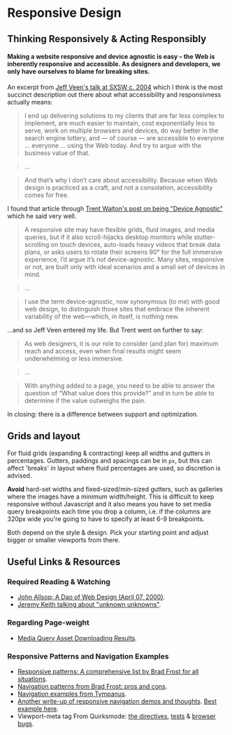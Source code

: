 # Responsive Design

## Thinking Responsively & Acting Responsibly

#### Making a website responsive and device agnostic is easy – the Web is inherently responsive and accessible. As designers and developers, we only have ourselves to blame for breaking sites.

An excerpt from [Jeff Veen's talk at SXSW c. 2004](http://veen.com/jeff/archives/000503.html) which I think is the most succinct description out there about what accessibility and responsivness actually means:

> I end up delivering solutions to my clients that are far less complex to implement, are much easier to maintain, cost exponentially less to serve, work on multiple browsers and devices, do way better in the search engine lottery, and — of course — are accessible to everyone … everyone … using the Web today. And try to argue with the business value of that.

> …

> And that’s why I don’t care about accessibility. Because when Web design is practiced as a craft, and not a consolation, accessibility comes for free.

I found that article through [Trent Walton's post on being "Device Agnostic"](http://trentwalton.com/) which he said very well.

> A responsive site may have flexible grids, fluid images, and media queries, but if it also scroll-hijacks desktop monitors while stutter-scrolling on touch devices, auto-loads heavy videos that break data plans, or asks users to rotate their screens 90° for the full immersive experience, I’d argue it’s not device-agnostic. Many sites, responsive or not, are built only with ideal scenarios and a small set of devices in mind.

> …

> I use the term device-agnostic, now synonymous (to me) with good web design, to distinguish those sites that embrace the inherent variability of the web—which, in itself, is nothing new.

…and so Jeff Veen entered my life. But Trent went on further to say:

> As web designers, it is our role to consider (and plan for) maximum reach and access, even when final results might seem underwhelming or less immersive.

> …

> With anything added to a page, you need to be able to answer the question of “What value does this provide?” and in turn be able to determine if the value outweighs the pain.

In closing: there is a difference between support and optimization.


## Grids and layout

For fluid grids (expanding & contracting) keep all widths and gutters in percentages. Gutters, paddings and spacings can be in `px`, but this can affect 'breaks' in layout where fluid percentages are used, so discretion is advised.

**Avoid** hard-set widths and fixed-sized/min-sized gutters, such as galleries where the images have a minimum width/height. This is difficult to keep responsive without Javascript and it also means you have to set media query breakpoints each time you drop a column, i.e. if the columns are 320px wide you're going to have to specify at least 6-9 breakpoints.

Both depend on the style & design. Pick your starting point and adjust bigger or smaller viewports from there.

## Useful Links & Resources

### Required Reading & Watching
+ [John Allsop: A Dao of Web Design (April 07, 2000)](http://alistapart.com/article/dao/).
+ [Jeremy Keith talking about "unknown unknowns"](http://vimeo.com/50745034).

### Regarding Page-weight
+ [Media Query Asset Downloading Results](http://timkadlec.com/2012/04/media-query-asset-downloading-results/).

### Responsive Patterns and Navigation Examples
+ [Responsive patterns: A comprehensive list by Brad Frost for all situations](http://bradfrost.github.io/this-is-responsive/patterns.html).
+ [Navigation patterns from Brad Frost: pros and cons](http://bradfrostweb.com/blog/web/complex-navigation-patterns-for-responsive-design/).
+ [Navigation examples from Tympanus](http://tympanus.net/Development/SidebarTransitions/).
+ [Another write-up of responsive navigation demos and thoughts](http://responsivenavigation.net/). [Best example here](http://responsivenavigation.net/examples/multi-toggle/).
+ Viewport-meta tag From Quirksmode: [the directives](http://www.quirksmode.org/mobile/metaviewport#link2), [tests](http://www.quirksmode.org/mobile/metaviewport#link8) & [browser bugs](http://www.quirksmode.org/mobile/metaviewport#link19).

